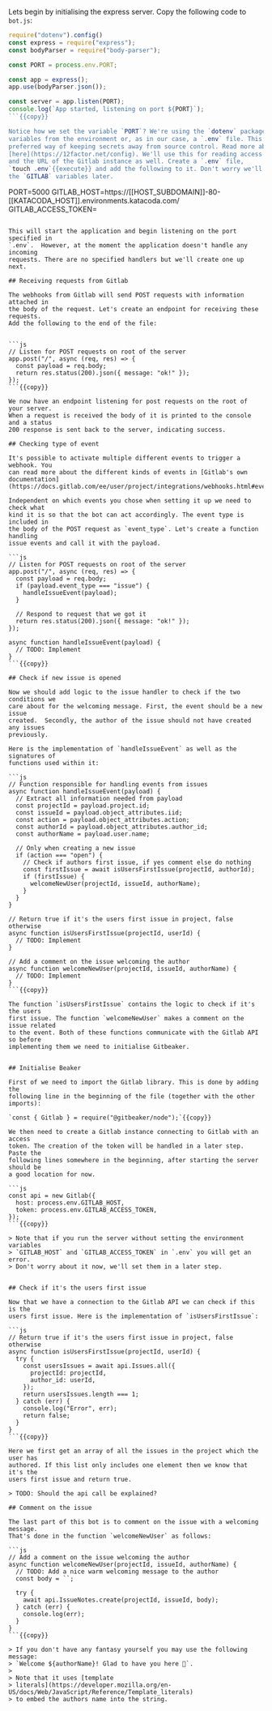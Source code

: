 Lets begin by initialising the express server. Copy the following code to
`bot.js`:

```js
require("dotenv").config()
const express = require("express");
const bodyParser = require("body-parser");

const PORT = process.env.PORT;

const app = express();
app.use(bodyParser.json());

const server = app.listen(PORT);
console.log(`App started, listening on port ${PORT}`);
```{{copy}}

Notice how we set the variable `PORT`? We're using the `dotenv` package to read
variables from the environment or, as in our case, a `.env` file. This is the
preferred way of keeping secrets away from source control. Read more about it
[here](https://12factor.net/config). We'll use this for reading access tokens
and the URL of the Gitlab instance as well. Create a `.env` file,
`touch .env`{{execute}} and add the following to it. Don't worry we'll fill in
the `GITLAB` variables later.

```
PORT=5000
GITLAB_HOST=https://[[HOST_SUBDOMAIN]]-80-[[KATACODA_HOST]].environments.katacoda.com/
GITLAB_ACCESS_TOKEN=
```{{copy}}

This will start the application and begin listening on the port specified in
`.env`.  However, at the moment the application doesn't handle any incoming
requests. There are no specified handlers but we'll create one up next.

## Receiving requests from Gitlab

The webhooks from Gitlab will send POST requests with information attached in
the body of the request. Let's create an endpoint for receiving these requests.
Add the following to the end of the file:


```js
// Listen for POST requests on root of the server
app.post("/", async (req, res) => {
  const payload = req.body;
  return res.status(200).json({ message: "ok!" });
});
```{{copy}}

We now have an endpoint listening for post requests on the root of your server.
When a request is received the body of it is printed to the console and a status
200 response is sent back to the server, indicating success.

## Checking type of event

It's possible to activate multiple different events to trigger a webhook. You
can read more about the different kinds of events in [Gitlab's own
documentation](https://docs.gitlab.com/ee/user/project/integrations/webhooks.html#events).

Independent on which events you chose when setting it up we need to check what
kind it is so that the bot can act accordingly. The event type is included in
the body of the POST request as `event_type`. Let's create a function handling
issue events and call it with the payload.

```js
// Listen for POST requests on root of the server
app.post("/", async (req, res) => {
  const payload = req.body;
  if (payload.event_type === "issue") {
    handleIssueEvent(payload);
  }

  // Respond to request that we got it
  return res.status(200).json({ message: "ok!" });
});

async function handleIssueEvent(payload) {
  // TODO: Implement
}
```{{copy}}

## Check if new issue is opened

Now we should add logic to the issue handler to check if the two conditions we
care about for the welcoming message. First, the event should be a new issue
created.  Secondly, the author of the issue should not have created any issues
previously.

Here is the implementation of `handleIssueEvent` as well as the signatures of
functions used within it:

```js
// Function responsible for handling events from issues
async function handleIssueEvent(payload) {
  // Extract all information needed from payload
  const projectId = payload.project.id;
  const issueId = payload.object_attributes.iid;
  const action = payload.object_attributes.action;
  const authorId = payload.object_attributes.author_id;
  const authorName = payload.user.name;

  // Only when creating a new issue
  if (action === "open") {
    // Check if authors first issue, if yes comment else do nothing
    const firstIssue = await isUsersFirstIssue(projectId, authorId);
    if (firstIssue) {
      welcomeNewUser(projectId, issueId, authorName);
    }
  }
}

// Return true if it's the users first issue in project, false otherwise
async function isUsersFirstIssue(projectId, userId) {
  // TODO: Implement
}

// Add a comment on the issue welcoming the author
async function welcomeNewUser(projectId, issueId, authorName) {
  // TODO: Implement
}
```{{copy}}

The function `isUsersFirstIssue` contains the logic to check if it's the users
first issue. The function `welcomeNewUser` makes a comment on the issue related
to the event. Both of these functions communicate with the Gitlab API so before
implementing them we need to initialise Gitbeaker.


## Initialise Beaker

First of we need to import the Gitlab library. This is done by adding the
following line in the beginning of the file (together with the other imports):

`const { Gitlab } = require("@gitbeaker/node");`{{copy}}

We then need to create a Gitlab instance connecting to Gitlab with an access
token. The creation of the token will be handled in a later step. Paste the
following lines somewhere in the beginning, after starting the server should be
a good location for now.

```js
const api = new Gitlab({
  host: process.env.GITLAB_HOST,
  token: process.env.GITLAB_ACCESS_TOKEN,
});
```{{copy}}

> Note that if you run the server without setting the environment variables
> `GITLAB_HOST` and `GITLAB_ACCESS_TOKEN` in `.env` you will get an error.
> Don't worry about it now, we'll set them in a later step.


## Check if it's the users first issue

Now that we have a connection to the Gitlab API we can check if this is the
users first issue. Here is the implementation of `isUsersFirstIssue`:

```js
// Return true if it's the users first issue in project, false otherwise
async function isUsersFirstIssue(projectId, userId) {
  try {
    const usersIssues = await api.Issues.all({
      projectId: projectId,
      author_id: userId,
    });
    return usersIssues.length === 1;
  } catch (err) {
    console.log("Error", err);
    return false;
  }
}
```{{copy}}

Here we first get an array of all the issues in the project which the user has
authored. If this list only includes one element then we know that it's the
users first issue and return true.

> TODO: Should the api call be explained?

## Comment on the issue

The last part of this bot is to comment on the issue with a welcoming message.
That's done in the function `welcomeNewUser` as follows:

```js
// Add a comment on the issue welcoming the author
async function welcomeNewUser(projectId, issueId, authorName) {
  // TODO: Add a nice warm welcoming message to the author
  const body = ``;

  try {
    await api.IssueNotes.create(projectId, issueId, body);
  } catch (err) {
    console.log(err);
  }
}
```{{copy}}

> If you don't have any fantasy yourself you may use the following message:
> `Welcome ${authorName}! Glad to have you here 🐶`.
>
> Note that it uses [template
> literals](https://developer.mozilla.org/en-US/docs/Web/JavaScript/Reference/Template_literals)
> to embed the authors name into the string.
